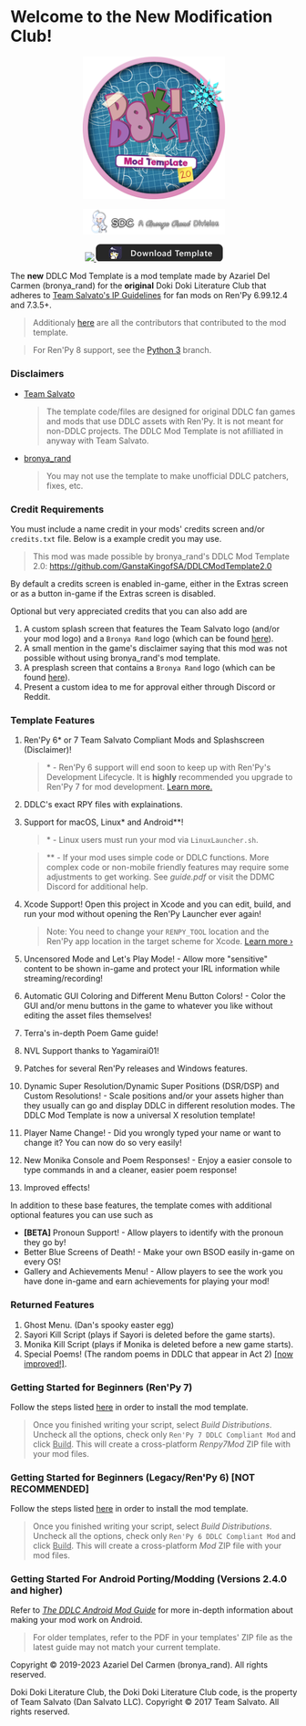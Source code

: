 # Welcome to the **New** Modification Club!

<p align="center">
  <img src="./game/mod_assets/DDLCModTemplateLogo.png" width=250px/>
</p>

<p align="center">
  <img src=".github/IMAGES/Logos/SmallBronyaLogo.png" width=250px/>
</p>

<p align="center">
   <a href="https://ko-fi.com/K3K22K8SU">
      <img src="https://www.ko-fi.com/img/githubbutton_sm.svg">
   </a>
   <a href="https://github.com/GanstaKingofSA/DDLCModTemplate2.0/releases/latest">
      <img src=".github/IMAGES/download.png">
   </a>
</p>

The **new** DDLC Mod Template is a mod template made by Azariel Del Carmen (bronya_rand) for the **original** Doki Doki Literature Club that adheres to [Team Salvato's IP Guidelines](http://teamsalvato.com/ip-guidelines/) for fan mods on Ren'Py 6.99.12.4 and 7.3.5+.

> Additionaly [here](./CREDITS.md) are all the contributors that contributed to the mod template.

> For Ren'Py 8 support, see the [Python 3](https://github.com/GanstaKingofSA/DDLCModTemplate2.0/tree/python-3) branch.

### Disclaimers
   - <u>Team Salvato</u>
      > The template code/files are designed for original DDLC fan games and mods that use DDLC assets with Ren'Py. It is not meant for non-DDLC projects. The DDLC Mod Template is not afilliated in anyway with Team Salvato.
   - <u>bronya_rand</u>
      > You may not use the template to make unofficial DDLC patchers, fixes, etc.

### **Credit Requirements**
You must include a name credit in your mods' credits screen and/or `credits.txt` file. Below is a example credit you may use.
   > This mod was made possible by bronya_rand's DDLC Mod Template 2.0: https://github.com/GanstaKingofSA/DDLCModTemplate2.0

By default a credits screen is enabled in-game, either in the Extras screen or as a button in-game if the Extras screen is disabled.

Optional but very appreciated credits that you can also add are
   1. A custom splash screen that features the Team Salvato logo (and/or your mod logo) and a `Bronya Rand` logo (which can be found [here](.github/IMAGES/Logos)).
   2. A small mention in the game's disclaimer saying that this mod was not possible without using bronya_rand's mod template.
   3. A presplash screen that contains a `Bronya Rand` logo (which can be found [here](.github/IMAGES/Logos)).
   4. Present a custom idea to me for approval either through Discord or Reddit.

### Template Features
1. Ren'Py 6* or 7 Team Salvato Compliant Mods and Splashscreen (Disclaimer)!
   > \* - Ren'Py 6 support will end soon to keep up with Ren'Py's Development Lifecycle. It is **highly** recommended you upgrade to Ren'Py 7 for mod development. [Learn more.](https://www.reddit.com/r/DDLCMods/wiki/notices/#wiki_why_is_the_megathread_and_other_users_recommending_me_to_create_my_mod_in_ren.27py_7.3F)
2. DDLC's exact RPY files with explainations.
3. Support for macOS, Linux* and Android**!
    > \* - Linux users must run your mod via `LinuxLauncher.sh`.

    > \*\* - If your mod uses simple code or DDLC functions. More complex code or non-mobile friendly features may require some adjustments to get working. See *guide.pdf* or visit the DDMC Discord for additional help.
4. Xcode Support! Open this project in Xcode and you can edit, build, and run your mod without opening the Ren'Py Launcher ever again! 
    > Note: You need to change your `RENPY_TOOL` location and the Ren'Py app location in the target scheme for Xcode. [Learn more &rsaquo;](XCODE.md)
5. Uncensored Mode and Let's Play Mode! - Allow more "sensitive" content to be shown in-game and protect your IRL information while streaming/recording!
6. Automatic GUI Coloring and Different Menu Button Colors! - Color the GUI and/or menu buttons in the game to whatever you like without editing the asset files themselves! 
7. Terra's in-depth Poem Game guide!
8. NVL Support thanks to Yagamirai01!
9. Patches for several Ren'Py releases and Windows features.
10. Dynamic Super Resolution/Dynamic Super Positions (DSR/DSP) and Custom Resolutions! - Scale positions and/or your assets higher than they usually can go and display DDLC in different resolution modes. The DDLC Mod Template is now a universal X resolution template!
11. Player Name Change! - Did you wrongly typed your name or want to change it? You can now do so very easily!
12. New Monika Console and Poem Responses! - Enjoy a easier console to type commands in and a cleaner, easier poem response!
13. Improved effects!

In addition to these base features, the template comes with additional optional features you can use such as
- **[BETA]** Pronoun Support! - Allow players to identify with the pronoun they go by!
- Better Blue Screens of Death! - Make your own BSOD easily in-game on every OS! 
- Gallery and Achievements Menu! - Allow players to see the work you have done in-game and earn achievements for playing your mod!

### Returned Features
1. Ghost Menu. (Dan's spooky easter egg)
2. Sayori Kill Script (plays if Sayori is deleted before the game starts).
3. Monika Kill Script (plays if Monika is deleted before a new game starts).
4. Special Poems! (The random poems in DDLC that appear in Act 2) <u>[now improved!]</u>.

### Getting Started for Beginners (Ren'Py 7)
Follow the steps listed [here](https://ganstakingofsa.github.io/information/guides/Installing-the-Mod-Template-Recent.html) in order to install the mod template.
> Once you finished writing your script, select *Build Distributions*. Uncheck all the options, check only `Ren'Py 7 DDLC Compliant Mod` and click <u>Build</u>. This will create a cross-platform *Renpy7Mod* ZIP file with your mod files.

### Getting Started for Beginners (Legacy/Ren'Py 6) [NOT RECOMMENDED]
Follow the steps listed [here](https://ganstakingofsa.github.io/information/guides/Installing-the-Mod-Template-Legacy.html) in order to install the mod template.
> Once you finished writing your script, select *Build Distributions*. Uncheck all the options, check only `Ren'Py 6 DDLC Compliant Mod` and click <u>Build</u>. This will create a cross-platform *Mod* ZIP file with your mod files.

### Getting Started For Android Porting/Modding (Versions 2.4.0 and higher)
Refer to [*The DDLC Android Mod Guide*](./Documentation/Android%20Mod%20Guide.pdf) for more in-depth information about making your mod work on Android.
> For older templates, refer to the PDF in your templates' ZIP file as the latest guide may not match your current template.

Copyright © 2019-2023 Azariel Del Carmen (bronya_rand). All rights reserved.

Doki Doki Literature Club, the Doki Doki Literature Club code, is the property of Team Salvato (Dan Salvato LLC). Copyright © 2017 Team Salvato. All rights reserved.
